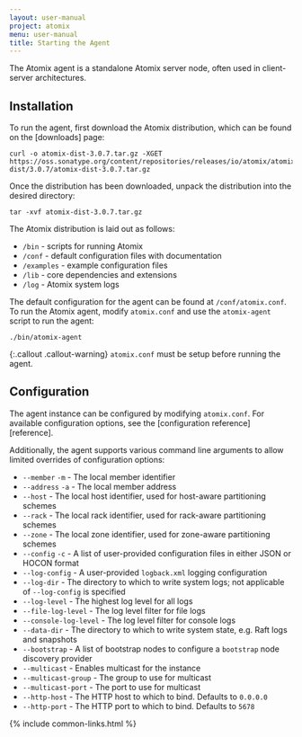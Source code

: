 ```yaml
---
layout: user-manual
project: atomix
menu: user-manual
title: Starting the Agent
---
```


The Atomix agent is a standalone Atomix server node, often used in client-server architectures.

## Installation

To run the agent, first download the Atomix distribution, which can be found on the [downloads] page:

```
curl -o atomix-dist-3.0.7.tar.gz -XGET https://oss.sonatype.org/content/repositories/releases/io/atomix/atomix-dist/3.0.7/atomix-dist-3.0.7.tar.gz
```

Once the distribution has been downloaded, unpack the distribution into the desired directory:

```
tar -xvf atomix-dist-3.0.7.tar.gz
```

The Atomix distribution is laid out as follows:

* `/bin` - scripts for running Atomix
* `/conf` - default configuration files with documentation
* `/examples` - example configuration files
* `/lib` - core dependencies and extensions
* `/log` - Atomix system logs

The default configuration for the agent can be found at `/conf/atomix.conf`. To run the Atomix agent, modify `atomix.conf` and use the `atomix-agent` script to run the agent:

```
./bin/atomix-agent
```

{:.callout .callout-warning}
`atomix.conf` must be setup before running the agent.

## Configuration

The agent instance can be configured by modifying `atomix.conf`. For available configuration options, see the [configuration reference][reference].

Additionally, the agent supports various command line arguments to allow limited overrides of configuration options:

* `--member` `-m` - The local member identifier
* `--address` `-a` - The local member address
* `--host` - The local host identifier, used for host-aware partitioning schemes
* `--rack` - The local rack identifier, used for rack-aware partitioning schemes
* `--zone` - The local zone identifier, used for zone-aware partitioning schemes
* `--config` `-c` - A list of user-provided configuration files in either JSON or HOCON format
* `--log-config` - A user-provided `logback.xml` logging configuration
* `--log-dir` - The directory to which to write system logs; not applicable of `--log-config` is specified
* `--log-level` - The highest log level for all logs
* `--file-log-level` - The log level filter for file logs
* `--console-log-level` - The log level filter for console logs
* `--data-dir` - The directory to which to write system state, e.g. Raft logs and snapshots
* `--bootstrap` - A list of bootstrap nodes to configure a `bootstrap` node discovery provider
* `--multicast` - Enables multicast for the instance
* `--multicast-group` - The group to use for multicast
* `--multicast-port` - The port to use for multicast
* `--http-host` - The HTTP host to which to bind. Defaults to `0.0.0.0`
* `--http-port` - The HTTP port to which to bind. Defaults to `5678`

{% include common-links.html %}

